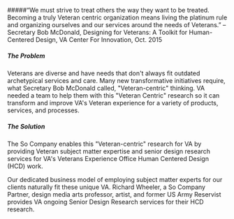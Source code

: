 #####“We must strive to treat others the way they want to be treated. Becoming a truly Veteran centric organization means living the platinum rule and organizing ourselves and our services around the needs of Veterans.” – Secretary Bob McDonald, Designing for Veterans: A Toolkit for Human-Centered Design, VA Center For Innovation, Oct. 2015

##### The Problem
Veterans are diverse and have needs that don't always fit outdated archetypical services and care. Many new transformative initiatives require, what Secretary Bob McDonald called, "Veteran-centric" thinking. VA needed a team to help them with this "Veteran Centric" research so it can transform and improve VA's Veteran experience for a variety of products, services, and processes.

##### The Solution

The So Company enables this "Veteran-centric" research for VA by providing Veteran subject matter expertise and senior design research services for VA's Veterans Experience Office Human Centered Design (HCD) work. 

Our dedicated business model of employing subject matter experts for our clients naturally fit these unique VA. Richard Wheeler, a So Company Partner, design media arts professor, artist, and former US Army Reservist provides VA ongoing Senior Design Research services for their HCD research.
